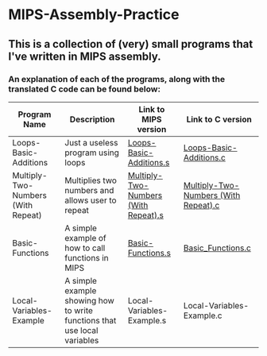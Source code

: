 # MIPS-Assembly-Practice
## This is a collection of (very) small programs that I've written in MIPS assembly.

### An explanation of each of the programs, along with the translated C code can be found below:
| Program Name  | Description   | Link to MIPS version |Link to C version |
| ------------- | ------------- |----------- |----------------- |
| Loops-Basic-Additions | Just a useless program using loops | [Loops-Basic-Additions.s](https://raw.githubusercontent.com/WeaverDyl/MIPS-Assembly-Practice/master/MIPS%20Code/Loops-Basic-Addition.s) | [Loops-Basic-Additions.c](https://raw.githubusercontent.com/WeaverDyl/MIPS-Assembly-Practice/master/Mips-Assembly%20Translated%20C%20Code/Loops-Basic-Additions.c) |
| Multiply-Two-Numbers (With Repeat) | Multiplies two numbers and allows user to repeat | [Multiply-Two-Numbers (With Repeat).s](https://raw.githubusercontent.com/WeaverDyl/MIPS-Assembly-Practice/master/MIPS%20Code/Multiply-Two-Numbers%20(With%20Repeat).s) | [Multiply-Two-Numbers (With Repeat).c](https://raw.githubusercontent.com/WeaverDyl/MIPS-Assembly-Practice/master/Mips-Assembly%20Translated%20C%20Code/Multiply-Two-Numbers%20(With%20Repeat).c)
| Basic-Functions | A simple example of how to call functions in MIPS | [Basic-Functions.s](https://raw.githubusercontent.com/WeaverDyl/MIPS-Assembly-Practice/master/MIPS%20Code/Basic-Functions.s) | [Basic_Functions.c](https://raw.githubusercontent.com/WeaverDyl/MIPS-Assembly-Practice/master/Mips-Assembly%20Translated%20C%20Code/Basic-Functions.c)
| Local-Variables-Example | A simple example showing how to write functions that use local variables | Local-Variables-Example.s | Local-Variables-Example.c
